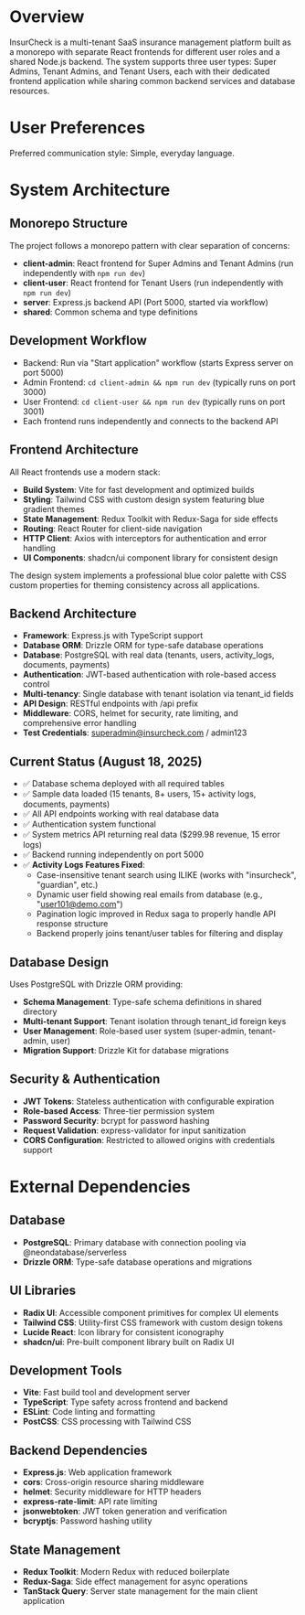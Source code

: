 # Overview

InsurCheck is a multi-tenant SaaS insurance management platform built as a monorepo with separate React frontends for different user roles and a shared Node.js backend. The system supports three user types: Super Admins, Tenant Admins, and Tenant Users, each with their dedicated frontend application while sharing common backend services and database resources.

# User Preferences

Preferred communication style: Simple, everyday language.

# System Architecture

## Monorepo Structure
The project follows a monorepo pattern with clear separation of concerns:
- **client-admin**: React frontend for Super Admins and Tenant Admins (run independently with `npm run dev`)
- **client-user**: React frontend for Tenant Users (run independently with `npm run dev`)  
- **server**: Express.js backend API (Port 5000, started via workflow)
- **shared**: Common schema and type definitions

## Development Workflow
- Backend: Run via "Start application" workflow (starts Express server on port 5000)
- Admin Frontend: `cd client-admin && npm run dev` (typically runs on port 3000)
- User Frontend: `cd client-user && npm run dev` (typically runs on port 3001)
- Each frontend runs independently and connects to the backend API

## Frontend Architecture
All React frontends use a modern stack:
- **Build System**: Vite for fast development and optimized builds
- **Styling**: Tailwind CSS with custom design system featuring blue gradient themes
- **State Management**: Redux Toolkit with Redux-Saga for side effects
- **Routing**: React Router for client-side navigation
- **HTTP Client**: Axios with interceptors for authentication and error handling
- **UI Components**: shadcn/ui component library for consistent design

The design system implements a professional blue color palette with CSS custom properties for theming consistency across all applications.

## Backend Architecture
- **Framework**: Express.js with TypeScript support
- **Database ORM**: Drizzle ORM for type-safe database operations
- **Database**: PostgreSQL with real data (tenants, users, activity_logs, documents, payments)
- **Authentication**: JWT-based authentication with role-based access control
- **Multi-tenancy**: Single database with tenant isolation via tenant_id fields
- **API Design**: RESTful endpoints with /api prefix
- **Middleware**: CORS, helmet for security, rate limiting, and comprehensive error handling
- **Test Credentials**: superadmin@insurcheck.com / admin123

## Current Status (August 18, 2025)
- ✅ Database schema deployed with all required tables  
- ✅ Sample data loaded (15 tenants, 8+ users, 15+ activity logs, documents, payments)
- ✅ All API endpoints working with real database data
- ✅ Authentication system functional
- ✅ System metrics API returning real data ($299.98 revenue, 15 error logs)
- ✅ Backend running independently on port 5000
- ✅ **Activity Logs Features Fixed**:
  - Case-insensitive tenant search using ILIKE (works with "insurcheck", "guardian", etc.)
  - Dynamic user field showing real emails from database (e.g., "user101@demo.com")
  - Pagination logic improved in Redux saga to properly handle API response structure
  - Backend properly joins tenant/user tables for filtering and display

## Database Design
Uses PostgreSQL with Drizzle ORM providing:
- **Schema Management**: Type-safe schema definitions in shared directory
- **Multi-tenant Support**: Tenant isolation through tenant_id foreign keys
- **User Management**: Role-based user system (super-admin, tenant-admin, user)
- **Migration Support**: Drizzle Kit for database migrations

## Security & Authentication
- **JWT Tokens**: Stateless authentication with configurable expiration
- **Role-based Access**: Three-tier permission system
- **Password Security**: bcrypt for password hashing
- **Request Validation**: express-validator for input sanitization
- **CORS Configuration**: Restricted to allowed origins with credentials support

# External Dependencies

## Database
- **PostgreSQL**: Primary database with connection pooling via @neondatabase/serverless
- **Drizzle ORM**: Type-safe database operations and migrations

## UI Libraries
- **Radix UI**: Accessible component primitives for complex UI elements
- **Tailwind CSS**: Utility-first CSS framework with custom design tokens
- **Lucide React**: Icon library for consistent iconography
- **shadcn/ui**: Pre-built component library built on Radix UI

## Development Tools
- **Vite**: Fast build tool and development server
- **TypeScript**: Type safety across frontend and backend
- **ESLint**: Code linting and formatting
- **PostCSS**: CSS processing with Tailwind CSS

## Backend Dependencies
- **Express.js**: Web application framework
- **cors**: Cross-origin resource sharing middleware
- **helmet**: Security middleware for HTTP headers
- **express-rate-limit**: API rate limiting
- **jsonwebtoken**: JWT token generation and verification
- **bcryptjs**: Password hashing utility

## State Management
- **Redux Toolkit**: Modern Redux with reduced boilerplate
- **Redux-Saga**: Side effect management for async operations
- **TanStack Query**: Server state management for the main client application